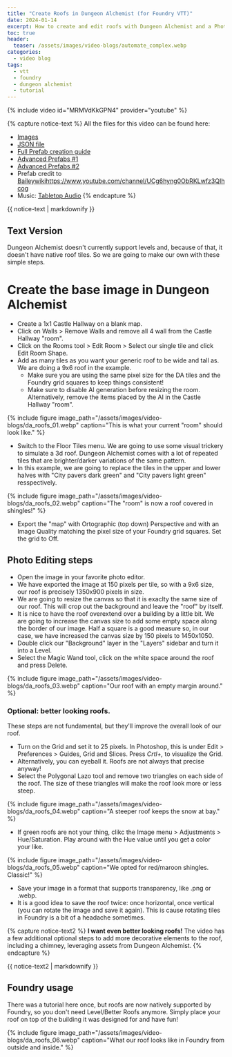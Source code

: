 ```yaml
---
title: "Create Roofs in Dungeon Alchemist (for Foundry VTT)"
date: 2024-01-14
excerpt: How to create and edit roofs with Dungeon Alchemist and a Photo editing software.
toc: true
header:
  teaser: /assets/images/video-blogs/automate_complex.webp
categories: 
  - video blog
tags:
  - vtt
  - foundry
  - dungeon alchemist
  - tutorial
---
```


{% include video id="MRMVdKkGPN4" provider="youtube" %}

{% capture notice-text %}
All the files for this video can be found here:
- [Images](https://imgur.com/a/zx47FnK)
- [JSON file](https://pastebin.com/Y981BZhJ)
- [Full Prefab creation guide](https://youtu.be/k66biGIyED4)
- [Advanced Prefabs #1](https://youtu.be/4e9xosxoBu0)
- [Advanced Prefabs #2](https://www.youtube.com/watch?v=ewHXyRNDnxo)
- Prefab credit to [Baileywiki](https://www.youtube.com/channel/UCg6hyng0ObRKLwfz3QIhcog)https://www.youtube.com/channel/UCg6hyng0ObRKLwfz3QIhcog
- Music: [Tabletop Audio](https://tabletopaudio.com/)
{% endcapture %}
<div class="notice--info">
  {{ notice-text | markdownify }}
</div>

## Text Version
Dungeon Alchemist doesn't currently support levels and, because of that, it doesn't have native roof tiles. So we are going to make our own with these simple steps.
# Create the base image in Dungeon Alchemist
+ Create a 1x1 Castle Hallway on a blank map.
+ Click on Walls > Remove Walls and remove all 4 wall from the Castle Hallway "room".
+ Click on the Rooms tool > Edit Room > Select our single tile and click Edit Room Shape.
+ Add as many tiles as you want your generic roof to be wide and tall as. We are doing a 9x6 roof in the example.
  + Make sure you are using the same pixel size for the DA tiles and the Foundry grid squares to keep things consistent!
  + Make sure to disable AI generation before resizing the room. Alternatively, remove the items placed by the AI in the Castle Hallway "room".

{% include figure image_path="/assets/images/video-blogs/da_roofs_01.webp" caption="This is what your current "room" should look like." %}

+ Switch to the Floor Tiles menu. We are going to use some visual trickery to simulate a 3d roof. Dungeon Alchemist comes with a lot of repeated tiles that are brighter/darker variations of the same pattern.
+ In this example, we are going to replace the tiles in the upper and lower halves with "City pavers dark green" and "City pavers light green" resspectively.

{% include figure image_path="/assets/images/video-blogs/da_roofs_02.webp" caption="The "room" is now a roof covered in shingles!" %}

+ Export the "map" with Ortographic (top down) Perspective and with an Image Quality matching the pixel size of your Foundry grid squares. Set the grid to Off.
## Photo Editing steps
+ Open the image in your favorite photo editor.
+ We have exported the image at 150 pixels per tile, so with a 9x6 size, our roof is precisely 1350x900 pixels in size.
+ We are going to resize the canvas so that it is exaclty the same size of our roof. This will crop out the background and leave the "roof" by itself.
+ It is nice to have the roof overextend over a building by a little bit. We are going to increase the canvas size to add some empty space along the border of our image. Half a square is a good measure so, in our case, we have increased the canvas size by 150 pixels to 1450x1050.
+ Double click our "Background" layer in the "Layers" sidebar and turn it into a Level.
+ Select the Magic Wand tool, click on the white space around the roof and press Delete.

{% include figure image_path="/assets/images/video-blogs/da_roofs_03.webp" caption="Our roof with an empty margin around." %}

### Optional: better looking roofs.
These steps are not fundamental, but they'll improve the overall look of our roof.
+ Turn on the Grid and set it to 25 pixels. In Photoshop, this is under Edit > Preferences > Guides, Grid and Slices. Press _Crtl+,_ to visualize the Grid.
 + Alternatively, you can eyeball it. Roofs are not always that precise anyway!
+ Select the Polygonal Lazo tool and remove two triangles on each side of the roof. The size of these triangles will make the roof look more or less steep.

{% include figure image_path="/assets/images/video-blogs/da_roofs_04.webp" caption="A steeper roof keeps the snow at bay." %}

+ If green roofs are not your thing, clikc the Image menu > Adjustments > Hue/Saturation. Play around with the Hue value until you get a color your like.

{% include figure image_path="/assets/images/video-blogs/da_roofs_05.webp" caption="We opted for red/maroon shingles. Classic!" %}

+ Save your image in a format that supports transparency, like .png or .webp.
+ It is a good idea to save the roof twice: once horizontal, once vertical (you can rotate the image and save it again). This is cause rotating tiles in Foundry is a bit of a headache sometimes.

{% capture notice-text2 %}
**I want even better looking roofs!**
The video has a few additional optional steps to add more decorative elements to the roof, including a chimney, leveraging assets from Dungeon Alchemist.
{% endcapture %}
<div class="notice--info">
  {{ notice-text2 | markdownify }}
</div>

## Foundry usage
There was a tutorial here once, but roofs are now natively supported by Foundry, so you don't need Level/Better Roofs anymore. Simply place your roof on top of the building it was designed for and have fun!

{% include figure image_path="/assets/images/video-blogs/da_roofs_06.webp" caption="What our roof looks like in Foundry from outside and inside." %}
